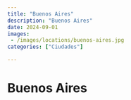 ```yaml
---
title: "Buenos Aires"
description: "Buenos Aires"
date: 2024-09-01
images: 
 - /images/locations/buenos-aires.jpg
categories: ["Ciudades"]

---
```


# Buenos Aires